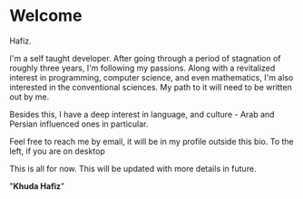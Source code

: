 # Welcome

Hafiz.

I'm a self taught developer. After going through a period of stagnation of roughly three years, I'm following my passions. Along with a revitalized interest in programming, computer science, and even mathematics, I'm also interested in the conventional sciences. My path to it will need to be written out by me.

Besides this, I have a deep interest in language, and culture - Arab and Persian influenced ones in particular.

Feel free to reach me by email, it will be in my profile outside this bio. To the left, if you are on desktop

This is all for now. This will be updated with more details in future.

"**Khuda Hafiz**"
